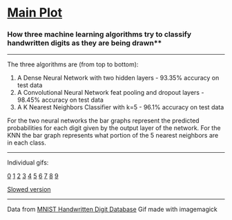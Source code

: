 # [Main Plot](https://i.imgur.com/8ou9XUP.gif)

### How three machine learning algorithms try to classify handwritten digits as they are being drawn**

---

The three algorithms are (from top to bottom):  

1. A Dense Neural Network with two hidden layers - 93.35% accuracy on test data  
1. A Convolutional Neural Network feat pooling and dropout layers - 98.45% accuracy on test data  
1. A K Nearest Neighbors Classifier with k=5 - 96.1% accuracy on test data

For the two neural networks the bar graphs represent the predicted probabilities for each digit given by the output layer of the network. For the KNN the bar graph represents what portion of the 5 nearest neighbors are in each class.

---

Individual gifs:

[0](https://i.imgur.com/Ln6hcAr.gifv)
[1](https://i.imgur.com/TCqCCdb.gifv)
[2](https://i.imgur.com/rifmnah.gifv)
[3](https://i.imgur.com/HpZ0w7Z.gifv)
[4](https://i.imgur.com/PepQS51.gifv)
[5](https://i.imgur.com/3nQ78KE.gifv)
[6](https://i.imgur.com/VRwa5Ie.gifv)
[7](https://i.imgur.com/NuVCFtp.gifv)
[8](https://i.imgur.com/u6dw2zP.gifv) 
[9](https://i.imgur.com/61B1cK8.gifv)  

[Slowed version](https://imgur.com/dtu1cNj.gifv)

---

Data from [MNIST Handwritten Digit Database](http://yann.lecun.com/exdb/mnist/)
Gif made with imagemagick
